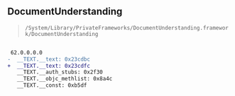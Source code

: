 ## DocumentUnderstanding

> `/System/Library/PrivateFrameworks/DocumentUnderstanding.framework/DocumentUnderstanding`

```diff

 62.0.0.0.0
-  __TEXT.__text: 0x23cdbc
+  __TEXT.__text: 0x23cdfc
   __TEXT.__auth_stubs: 0x2f30
   __TEXT.__objc_methlist: 0x8a4c
   __TEXT.__const: 0xb5df

```
